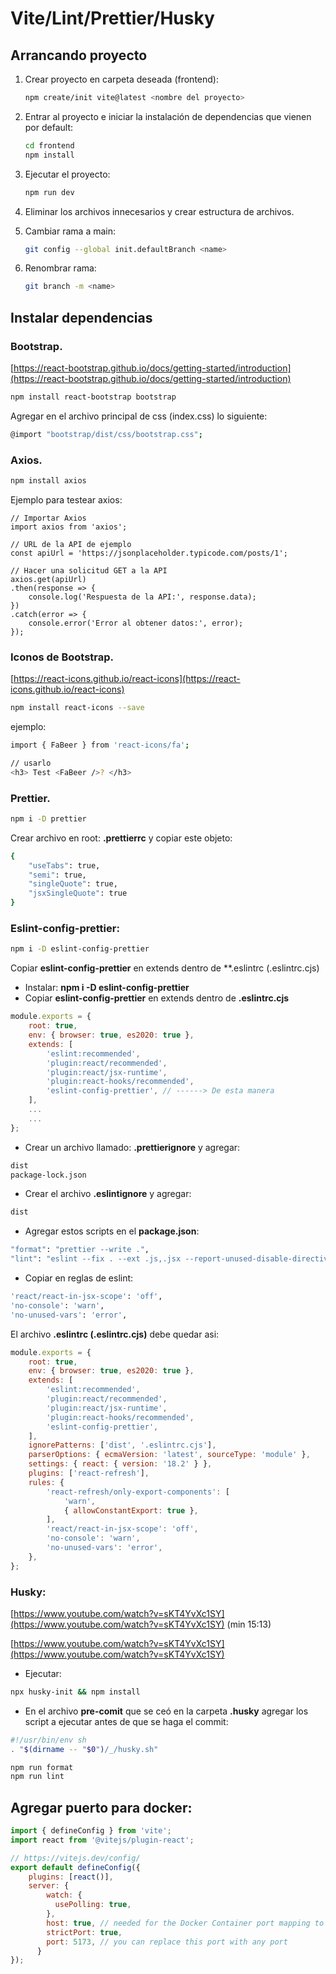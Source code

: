# Vite/Lint/Prettier/Husky 

## Arrancando proyecto

1. Crear proyecto en carpeta deseada (frontend):

	```bash
	npm create/init vite@latest <nombre del proyecto> 
	```

2. Entrar al proyecto e iniciar la instalación de dependencias que vienen por default:

	```bash title="$ >"
	cd frontend
	npm install
	```

3. Ejecutar el proyecto:

	```bash
	npm run dev
	```

4. Eliminar los archivos innecesarios y crear estructura de archivos.


5. Cambiar rama a main:

	```bash
	git config --global init.defaultBranch <name>
	```

6. Renombrar rama:

	```bash
	git branch -m <name>
	```

## Instalar dependencias

### Bootstrap.

[https://react-bootstrap.github.io/docs/getting-started/introduction](https://react-bootstrap.github.io/docs/getting-started/introduction)


```bash
npm install react-bootstrap bootstrap
```

Agregar en el archivo principal de css (index.css) lo siguiente:

```bash
@import "bootstrap/dist/css/bootstrap.css";
```

### Axios.

```bash
npm install axios
```

Ejemplo para testear axios:

```
// Importar Axios
import axios from 'axios';

// URL de la API de ejemplo
const apiUrl = 'https://jsonplaceholder.typicode.com/posts/1';

// Hacer una solicitud GET a la API
axios.get(apiUrl)
.then(response => {
	console.log('Respuesta de la API:', response.data);
})
.catch(error => {
	console.error('Error al obtener datos:', error);
});
```

### Iconos de Bootstrap.

[https://react-icons.github.io/react-icons](https://react-icons.github.io/react-icons)

```bash
npm install react-icons --save
```

ejemplo:

```bash
import { FaBeer } from 'react-icons/fa';

// usarlo
<h3> Test <FaBeer />? </h3>
```

### Prettier.

```bash
npm i -D prettier
```

Crear archivo en root: **.prettierrc** y copiar este objeto:


```bash
{
	"useTabs": true,
	"semi": true,
	"singleQuote": true,
	"jsxSingleQuote": true
}
```

### Eslint-config-prettier:

```bash
npm i -D eslint-config-prettier
```

Copiar **eslint-config-prettier** en extends dentro de **.eslintrc (.eslintrc.cjs) 

- Instalar: **npm i -D eslint-config-prettier**
- Copiar **eslint-config-prettier** en extends dentro de **.eslintrc.cjs**

```js {9}
module.exports = {
	root: true,
	env: { browser: true, es2020: true },
	extends: [
		'eslint:recommended',
		'plugin:react/recommended',
		'plugin:react/jsx-runtime',
		'plugin:react-hooks/recommended',
		'eslint-config-prettier', // ------> De esta manera
	],
	...
	...
};
```

- Crear un archivo llamado: **.prettierignore** y agregar:

```bash
dist
package-lock.json
```

- Crear el archivo **.eslintignore** y agregar:

```bash
dist
```

- Agregar estos scripts en el **package.json**:

```bash
"format": "prettier --write .",
"lint": "eslint --fix . --ext .js,.jsx --report-unused-disable-directives --max-warnings 0",
```

- Copiar en reglas de eslint:

```bash
'react/react-in-jsx-scope': 'off',
'no-console': 'warn',
'no-unused-vars': 'error',
```

El archivo **.eslintrc (.eslintrc.cjs)** debe quedar asi:

```jsx js {9,20-22} showLineNumbers
module.exports = {
	root: true,
	env: { browser: true, es2020: true },
	extends: [
		'eslint:recommended',
		'plugin:react/recommended',
		'plugin:react/jsx-runtime',
		'plugin:react-hooks/recommended',
		'eslint-config-prettier',
	],
	ignorePatterns: ['dist', '.eslintrc.cjs'],
	parserOptions: { ecmaVersion: 'latest', sourceType: 'module' },
	settings: { react: { version: '18.2' } },
	plugins: ['react-refresh'],
	rules: {
		'react-refresh/only-export-components': [
			'warn',
			{ allowConstantExport: true },
		],
		'react/react-in-jsx-scope': 'off',
		'no-console': 'warn',
		'no-unused-vars': 'error',
	},
};
```

### Husky:

[https://www.youtube.com/watch?v=sKT4YvXc1SY](https://www.youtube.com/watch?v=sKT4YvXc1SY) (min 15:13)

[https://www.youtube.com/watch?v=sKT4YvXc1SY](https://www.youtube.com/watch?v=sKT4YvXc1SY)

- Ejecutar:

```bash
npx husky-init && npm install
```

- En el archivo **pre-comit** que se ceó en la carpeta **.husky** agregar los script a ejecutar antes de que se haga el commit:

```bash
#!/usr/bin/env sh
. "$(dirname -- "$0")/_/husky.sh"

npm run format
npm run lint
```

## Agregar puerto para docker:
```jsx
import { defineConfig } from 'vite';
import react from '@vitejs/plugin-react';

// https://vitejs.dev/config/
export default defineConfig({
	plugins: [react()],
	server: {
		watch: {
		  usePolling: true,
		},
		host: true, // needed for the Docker Container port mapping to work
		strictPort: true,
		port: 5173, // you can replace this port with any port
	  }
});
```
